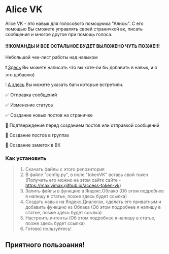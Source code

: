# Alice VK

Alice VK - это навык для голосового помощника "Алисы". С его помощью Вы сможете управлять своей страничкой вк, писать сообщения и многое другое при помощь голоса.

#### !!!КОМАНДЫ И ВСЕ ОСТАЛЬНОЕ БУДЕТ ВЫЛОЖЕНО ЧУТЬ ПОЗЖЕ!!!

Небольшой чек-лист работы над навыком

❗ [Здесь](https://forms.gle/PQL9Mbx97hZefCcA7) Вы можете написать что вы хоте-ли бы добавить в навык, и я это добавлю)

❕ [А здесь](https://forms.gle/JebBjqvuNMXG83Cp7) Вы можете указать баги которые встретили.

✅ Отправка сообщений

✅ Изменение статуса

✅ Создание новых постов на страничке

🔲 Подтверждение перед созданием постов или отправкой сообщений

🔲 Создание постов в группах

🔲 Создание заметок в ВК


### Как установить
> 1. Скачать файлы с этого репозитория
> 2. В файле "config.py", в поле "tokenVK" вставь свой токен (Получить его можно на этом сайтк сайте - https://maxivimax.github.io/access-token-vk)
> 3. Залить файлы в функцию в Яндекс.Облако (Об этом подробнее я напишу в статье, позже здесь будет ссылка)
> 4. Создать навык на Яндекс.Диалогах, сделать его приватным и добавить функцию из Облака (Об этом подробнее я напишу в статье, позже здесь будет ссылка)
> 5. Настроить интенты (Об этом подробнее я напишу в статье, позже здесь будет ссылка)
> 6. Готово) пользуйтесь!

## Приятного пользоания!
